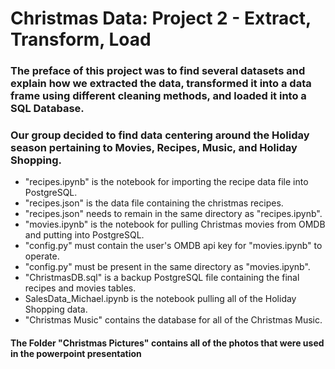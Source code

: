 # Christmas Data: Project 2 - Extract, Transform, Load

### The preface of this project was to find several datasets and explain how we extracted the data, transformed it into a data frame using different cleaning methods, and loaded it into a SQL Database. 
### Our group decided to find data centering around the Holiday season pertaining to Movies, Recipes, Music, and Holiday Shopping. 



* "recipes.ipynb" is the notebook for importing the recipe data file into PostgreSQL.
* "recipes.json" is the data file containing the christmas recipes.
* "recipes.json" needs to remain in the same directory as "recipes.ipynb".
* "movies.ipynb" is the notebook for pulling Christmas movies from OMDB and putting into PostgreSQL.
* "config.py" must contain the user's OMDB api key for "movies.ipynb" to operate.
* "config.py" must be present in the same directory as "movies.ipynb".
* "ChristmasDB.sql" is a backup PostgreSQL file containing the final recipes and movies tables.
* SalesData_Michael.ipynb is the notebook pulling all of the Holiday Shopping data. 
* "Christmas Music" contains the database for all of the Christmas Music. 


#### The Folder "Christmas Pictures" contains all of the photos that were used in the powerpoint presentation
